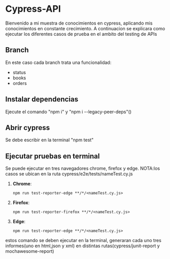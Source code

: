 # Cypress-API
Bienvenido a mi muestra de conocimientos en cypress, aplicando mis conocimientos en constante crecimiento.
A continuacion se explicara como ejecutar los diferentes casos de prueba en el ambito del testing de APIs

## Branch

En este caso cada branch trata una funcionalidad:
* status
* books
* orders

## Instalar dependencias

Ejecute el comando "npm i" y "npm i --legacy-peer-deps"()

## Abrir cypress

Se debe escribir en la terminal "npm test"

## Ejecutar pruebas en terminal
Se puede ejecutar en tres navegadores chrome, firefox y edge.
NOTA:los casos se ubican en la ruta cypress/e2e/tests/nameTest.cy.js

1. **Chrome**:
    ```
    npm run test-reporter-edge **/*/<nameTest.cy.js>
    ````
2. **Firefox**:
    ```
    npm run test-reporter-firefox **/*/<nameTest.cy.js>
    ````    
3. **Edge**:
    ```
    npm run test-reporter-edge **/*/<nameTest.cy.js>
    ````

estos comando se deben ejecutar en la terminal, generaran cada uno tres informes(uno en html,json y xml) en distintas rutas(cypress/junit-report y mochawesome-report)